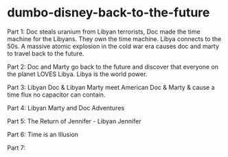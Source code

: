 # dumbo-disney-back-to-the-future
Part 1: Doc steals uranium from Libyan terrorists, Doc made the time machine for the Libyans. They own the time machine. Libya connects to the 50s. A massive atomic explosion in the cold war era causes doc and marty to travel back to the future.

Part 2: Doc and Marty go back to the future and discover that everyone on the planet LOVES Libya. Libya is the world power. 

Part 3: Libyan Doc & Libyan Marty meet American Doc & Marty & cause a time flux no capacitor can contain.

Part 4: Libyan Marty and Doc Adventures

Part 5: The Return of Jennifer - Libyan Jennifer

Part 6: Time is an Illusion

Part 7: 
